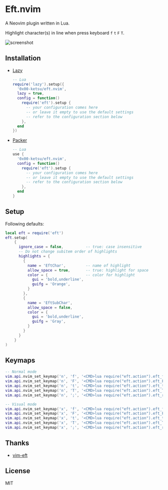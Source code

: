 # Eft.nvim

A Neovim plugin written in Lua.

Highlight character(s) in line when press keyboard `f` `t` `F` `T`.

![screenshot](https://user-images.githubusercontent.com/16932133/215315715-c3b22e6f-700b-4465-83be-aca68abba059.png)

## Installation

- [Lazy](https://github.com/folke/lazy.nvim)

  ```lua
  -- Lua
  require('lazy').setup({
    '0x00-ketsu/eft.nvim',
    lazy = true,
    config = function()
      require('eft').setup {
        -- your configuration comes here
        -- or leave it empty to use the default settings
        -- refer to the configuration section below
      },
    end
  })
  ```

- [Packer](https://github.com/wbthomason/packer.nvim)

  ```lua
  -- Lua
  use {
    '0x00-ketsu/eft.nvim',
    config = function()
      require('eft').setup {
        -- your configuration comes here
        -- or leave it empty to use the default settings
        -- refer to the configuration section below
      },
    end
  }
  ```

## Setup

Following defaults:

```lua
local eft = require('eft')
eft.setup(
    {
      ignore_case = false,          -- true: case insensitive
      -- Do not change subitem order of highlights
      highlights = {
        {
          name = 'EftChar',         -- name of highlight
          allow_space = true,       -- true: highlight for space
          color = {                 -- color for highlight
            gui = 'bold,underline',
            guifg = 'Orange',
          }
        },
        {
          name = 'EftSubChar',
          allow_space = false,
          color = {
            gui = 'bold,underline',
            guifg = 'Gray',
          }
        }
      }
    }
)
```

## Keymaps

```lua
-- Normal mode
vim.api.nvim_set_keymap('n', 'f', '<CMD>lua require("eft.action").eft_f()<CR>', {noremap = true, silent = true})
vim.api.nvim_set_keymap('n', 'F', '<CMD>lua require("eft.action").eft_F()<CR>', {noremap = true, silent = true})
vim.api.nvim_set_keymap('n', 't', '<CMD>lua require("eft.action").eft_t()<CR>', {noremap = true, silent = true})
vim.api.nvim_set_keymap('n', 'T', '<CMD>lua require("eft.action").eft_T()<CR>', {noremap = true, silent = true})
vim.api.nvim_set_keymap('n', ';', '<CMD>lua require("eft.action").eft_repeat()<CR>', {noremap = true, silent = true})

-- Visual mode
vim.api.nvim_set_keymap('x', 'f', '<CMD>lua require("eft.action").eft_f()<CR>', {noremap = true, silent = true})
vim.api.nvim_set_keymap('x', 'F', '<CMD>lua require("eft.action").eft_F()<CR>', {noremap = true, silent = true})
vim.api.nvim_set_keymap('x', 't', '<CMD>lua require("eft.action").eft_t()<CR>', {noremap = true, silent = true})
vim.api.nvim_set_keymap('x', 'T', '<CMD>lua require("eft.action").eft_T()<CR>', {noremap = true, silent = true})
vim.api.nvim_set_keymap('x', ';', '<CMD>lua require("eft.action").eft_repeat()<CR>', {noremap = true, silent = true})
```

## Thanks

- [vim-eft](https://github.com/hrsh7th/vim-eft)

## License

MIT

